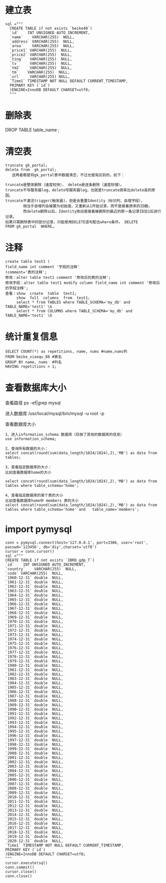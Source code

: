 # 建立表
    sql ="""
      CREATE TABLE if not exists `beike40`(
      `id`    INT UNSIGNED AUTO_INCREMENT,
      `name`    VARCHAR(255)  NULL,
      `address` VARCHAR(255)  NULL,
      `area`    VARCHAR(255)  NULL,
      `price1` VARCHAR(255)  NULL,
      `price2` VARCHAR(255)  NULL,
      `ting`   VARCHAR(255)  NULL,
      `lv`     VARCHAR(255)  NULL,
      `tm2`    VARCHAR(255)  NULL,
      `tm`    VARCHAR(255)  NULL,
      `url`    VARCHAR(255) NULL,
      `Time1` TIMESTAMP NOT NULL DEFAULT CURRENT_TIMESTAMP,
      PRIMARY KEY (`id`)
      )ENGINE=InnoDB DEFAULT CHARSET=utf8;
      """
# 删除表
DROP TABLE table_name ;
# 清空表
    truncate gk_portal;  
    delete from  gk_portal;
       这两者都是将gk_portal表中数据清空，不过也是有区别的，如下：
    
    truncate是整体删除（速度较快）， delete是逐条删除（速度较慢）。
    truncate不写服务器log，delete写服务器log，也就是truncate效率比delete高的原因。
    truncate不激活trigger(触发器)，但是会重置Identity（标识列、自增字段），
            相当于自增列会被置为初始值，又重新从1开始记录，而不是接着原来的ID数。
            而delete删除以后，Identity依旧是接着被删除的最近的那一条记录ID加1后进行记录。
    如果只需删除表中的部分记录，只能使用DELETE语句配合where条件。 DELETE FROM gk_portal  WHERE…
# 注释
    create table test1 ( 
    field_name int comment '字段的注释' 
    )comment='表的注释'; 
    修改：alter table test1 comment '修改后的表的注释';
    修改字段：alter table test1 modify column field_name int comment '修改后的字段注释'; 
    查看：show  create  table  test1;
         show  full  columns  from  test1;
         select * from TABLES where TABLE_SCHEMA='my_db' and TABLE_NAME='test1' \G
         select * from COLUMNS where TABLE_SCHEMA='my_db' and TABLE_NAME='test1' \G

# 统计重复信息
    SELECT COUNT(*) as repetitions, name, nums #name,nums列 
    FROM beike_xiaoqu_08 #表名
    GROUP BY name, nums  #列名
    HAVING repetitions > 1;
# 查看数据库大小
查看路径
ps -ef|grep mysql

进入数据库
/usr/local/mysql/bin/mysql -u root -p

查看数据库大小

    1、进入information_schema 数据库（存放了其他的数据库的信息）
    use information_schema;

    2、查询所有数据的大小：
    select concat(round(sum(data_length/1024/1024),2),'MB') as data from tables;
 
    3、查看指定数据库的大小：
    比如查看数据库home的大小

    select concat(round(sum(data_length/1024/1024),2),'MB') as data from tables where table_schema='home';
 
    4、查看指定数据库的某个表的大小
    比如查看数据库home中 members 表的大小
    select concat(round(sum(data_length/1024/1024),2),'MB') as data from tables where table_schema='home' and   table_name='members';

# import pymysql
    conn = pymysql.connect(host='127.0.0.1', port=3306, user='root', passwd='123456', db='diy',charset='utf8')
    cursor = conn.cursor()
    sql ="""
    CREATE TABLE if not exists `IBRD_gdp_T`(
    `id`    INT UNSIGNED AUTO_INCREMENT,
    `country`    VARCHAR(255)  NULL,
    `code` VARCHAR(255)  NULL,
    `1960-12-31` double  NULL,
    `1961-12-31` double  NULL,
    `1962-12-31` double  NULL,
    `1963-12-31` double  NULL,
    `1964-12-31` double  NULL,
    `1965-12-31` double  NULL,
    `1966-12-31` double  NULL,
    `1967-12-31` double  NULL,
    `1968-12-31` double  NULL,
    `1969-12-31` double  NULL,
    `1970-12-31` double  NULL,
    `1971-12-31` double  NULL,
    `1972-12-31` double  NULL,
    `1973-12-31` double  NULL,
    `1974-12-31` double  NULL,
    `1975-12-31` double  NULL,
    `1976-12-31` double  NULL,
    `1977-12-31` double  NULL,
    `1978-12-31` double  NULL,
    `1979-12-31` double  NULL,
    `1980-12-31` double  NULL,
    `1981-12-31` double  NULL,
    `1982-12-31` double  NULL,
    `1983-12-31` double  NULL,
    `1984-12-31` double  NULL,
    `1985-12-31` double  NULL,
    `1986-12-31` double  NULL,
    `1987-12-31` double  NULL,
    `1988-12-31` double  NULL,
    `1989-12-31` double  NULL,
    `1990-12-31` double  NULL,
    `1991-12-31` double  NULL,
    `1992-12-31` double  NULL,
    `1993-12-31` double  NULL,
    `1994-12-31` double  NULL,
    `1995-12-31` double  NULL,
    `1996-12-31` double  NULL,
    `1997-12-31` double  NULL,
    `1998-12-31` double  NULL,
    `1999-12-31` double  NULL,
    `2000-12-31` double  NULL,
    `2001-12-31` double  NULL,
    `2002-12-31` double  NULL,
    `2003-12-31` double  NULL,
    `2004-12-31` double  NULL,
    `2005-12-31` double  NULL,
    `2006-12-31` double  NULL,
    `2007-12-31` double  NULL,
    `2008-12-31` double  NULL,
    `2009-12-31` double  NULL,
    `2010-12-31` double  NULL,
    `2011-12-31` double  NULL,
    `2012-12-31` double  NULL,
    `2013-12-31` double  NULL,
    `2014-12-31` double  NULL,
    `2015-12-31` double  NULL,
    `2016-12-31` double  NULL,
    `2017-12-31` double  NULL,
    `2018-12-31` double  NULL,
    `2019-12-31` double  NULL,
    `2020-12-31` double  NULL,
    `Time1` TIMESTAMP NOT NULL DEFAULT CURRENT_TIMESTAMP,
    PRIMARY KEY (`id`)
    )ENGINE=InnoDB DEFAULT CHARSET=utf8;
    """
    cursor.execute(sql)
    conn.commit()
    cursor.close()
    conn.close()
